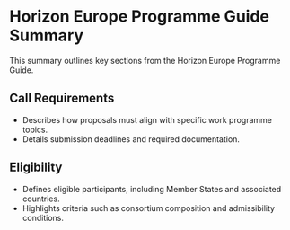 # Horizon Europe Programme Guide Summary

This summary outlines key sections from the Horizon Europe Programme Guide.

## Call Requirements

- Describes how proposals must align with specific work programme topics.
- Details submission deadlines and required documentation.

## Eligibility

- Defines eligible participants, including Member States and associated countries.
- Highlights criteria such as consortium composition and admissibility conditions.
